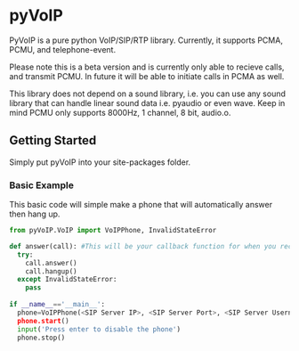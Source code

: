 # pyVoIP
PyVoIP is a pure python VoIP/SIP/RTP library.  Currently, it supports PCMA, PCMU, and telephone-event.

Please note this is a beta version and is currently only able to recieve calls, and transmit PCMU.  In future it will be able to initiate calls in PCMA as well.

This library does not depend on a sound library, i.e. you can use any sound library that can handle linear sound data i.e. pyaudio or even wave.  Keep in mind PCMU only supports 8000Hz, 1 channel, 8 bit, audio.o.

## Getting Started
Simply put pyVoIP into your site-packages folder.

### Basic Example
This basic code will simple make a phone that will automatically answer then hang up.

```python
from pyVoIP.VoIP import VoIPPhone, InvalidStateError

def answer(call): #This will be your callback function for when you receive a phone call.
  try:
    call.answer()
    call.hangup()
  except InvalidStateError:
    pass
  
if __name__=='__main__':
  phone=VoIPPhone(<SIP Server IP>, <SIP Server Port>, <SIP Server Username>, <SIP Server Password>, callCallback=answer, myIP=<Your computer's local IP>, sipPort=<Port to use for SIP (int, default 5060)>, rtpPortLow=<low end of the RTP Port Range>, rtpPortHigh=<high end of the RTP Port Range>)
  phone.start()
  input('Press enter to disable the phone')
  phone.stop()
```

